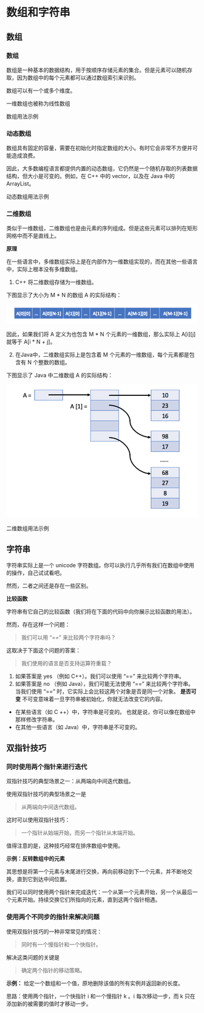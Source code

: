 # 数组和字符串 

## 数组

### 数组
数组是一种基本的数据结构，用于按顺序存储元素的集合。但是元素可以随机存取，因为数组中的每个元素都可以通过数组索引来识别。

数组可以有一个或多个维度。

一维数组也被称为线性数组

数组用法示例
### 动态数组
数组具有固定的容量，需要在初始化时指定数组的大小。有时它会非常不方便并可能造成浪费。

因此，大多数编程语言都提供内置的动态数组，它仍然是一个随机存取的列表数据结构，但大小是可变的。例如，在 C++ 中的 vector，以及在 Java 中的 ArrayList。

动态数组用法示例
### 二维数组

类似于一维数组，二维数组也是由元素的序列组成。但是这些元素可以排列在矩形网格中而不是直线上。

**原理**

在一些语言中，多维数组实际上是在内部作为一维数组实现的，而在其他一些语言中，实际上根本没有多维数组。



1. C++ 将二维数组存储为一维数组。

下图显示了大小为 M * N 的数组 A 的实际结构：

![](./c.png)

因此，如果我们将 A 定义为也包含 M * N 个元素的一维数组，那么实际上 A[i][j] 就等于 A[i * N + j]。

 

2. 在Java中，二维数组实际上是包含着 M 个元素的一维数组，每个元素都是包含有 N 个整数的数组。

下图显示了 Java 中二维数组 A 的实际结构：

![](./java.png)


二维数组用法示例

## 字符串
字符串实际上是一个 unicode 字符数组。你可以执行几乎所有我们在数组中使用的操作，自己试试看吧。

然而，二者之间还是存在一些区别。

**比较函数**

字符串有它自己的比较函数（我们将在下面的代码中向你展示比较函数的用法）。

然而，存在这样一个问题：

> 我们可以用 “==” 来比较两个字符串吗？

这取决于下面这个问题的答案：

> 我们使用的语言是否支持运算符重载？

1. 如果答案是 yes （例如 C++）。我们可以使用 “==” 来比较两个字符串。
2. 如果答案是 no （例如 Java），我们可能无法使用 “==” 来比较两个字符串。当我们使用  “==” 时，它实际上会比较这两个对象是否是同一个对象。
**是否可变**
不可变意味着一旦字符串被初始化，你就无法改变它的内容。

- 在某些语言（如 C ++）中，字符串是可变的。 也就是说，你可以像在数组中那样修改字符串。
- 在其他一些语言（如  Java）中，字符串是不可变的。 

## 双指针技巧

### 同时使用两个指针来进行迭代
双指针技巧的典型场景之一：从两端向中间迭代数组。

使用双指针技巧的典型场景之一是
>   从两端向中间迭代数组。

这时可以使用双指针技巧：

>   一个指针从始端开始，而另一个指针从末端开始。

值得注意的是，这种技巧经常在排序数组中使用。

**示例：反转数组中的元素**

其思想是将第一个元素与末尾进行交换，再向前移动到下一个元素，并不断地交换，直到它到达中间位置。

我们可以同时使用两个指针来完成迭代：一个从第一个元素开始，另一个从最后一个元素开始。持续交换它们所指向的元素，直到这两个指针相遇。
### 使用两个不同步的指针来解决问题
使用双指针技巧的一种非常常见的情况：
>同时有一个慢指针和一个快指针。

解决这类问题的关键是

>确定两个指针的移动策略。


**示例：**
给定一个数组和一个值，原地删除该值的所有实例并返回新的长度。

思路：使用两个指针，一个快指针 i 和一个慢指针 k 。i 每次移动一步，而 k 只在添加新的被需要的值时才移动一步。